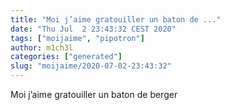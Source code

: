 ```yaml
---
title: "Moi j’aime gratouiller un baton de ..."
date: "Thu Jul  2 23:43:32 CEST 2020"
tags: ["moijaime", "pipotron"]
author: m1ch3l
categories: ["generated"]
slug: "moijaime/2020-07-02-23:43:32"
---
```


Moi j’aime gratouiller un baton de berger
